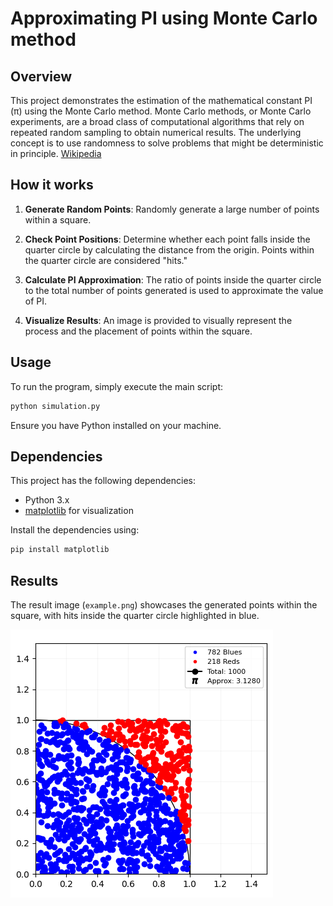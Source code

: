 # Approximating PI using Monte Carlo method

## Overview

This project demonstrates the estimation of the mathematical constant PI (π) using the Monte Carlo method. Monte Carlo methods, or Monte Carlo experiments, are a broad class of computational algorithms that rely on repeated random sampling to obtain numerical results. The underlying concept is to use randomness to solve problems that might be deterministic in principle. [Wikipedia](https://en.wikipedia.org/wiki/Monte_Carlo_method)
 

## How it works

1. **Generate Random Points**: Randomly generate a large number of points within a square.

2. **Check Point Positions**: Determine whether each point falls inside the quarter circle by calculating the distance from the origin. Points within the quarter circle are considered "hits."

3. **Calculate PI Approximation**: The ratio of points inside the quarter circle to the total number of points generated is used to approximate the value of PI.

4. **Visualize Results**: An image is provided to visually represent the process and the placement of points within the square.

## Usage

To run the program, simply execute the main script:

```bash
python simulation.py
```

Ensure you have Python installed on your machine.

## Dependencies

This project has the following dependencies:

- Python 3.x
- [matplotlib](https://matplotlib.org/) for visualization

Install the dependencies using:

```bash
pip install matplotlib
```

## Results

The result image (`example.png`) showcases the generated points within the square, with hits inside the quarter circle highlighted in blue.

![Monte Carlo Method Example](./images/example.png)